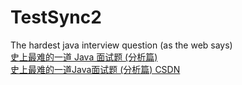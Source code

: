 # TestSync2
The hardest java interview question (as the web says)  
[史上最难的一道 Java 面试题 (分析篇)](https://mp.weixin.qq.com/s/WPxZrY65UpArVOD7UN17gA)  
[史上最难的一道Java面试题 (分析篇) CSDN](http://blog.csdn.net/lirenzuo/article/details/78253481)
